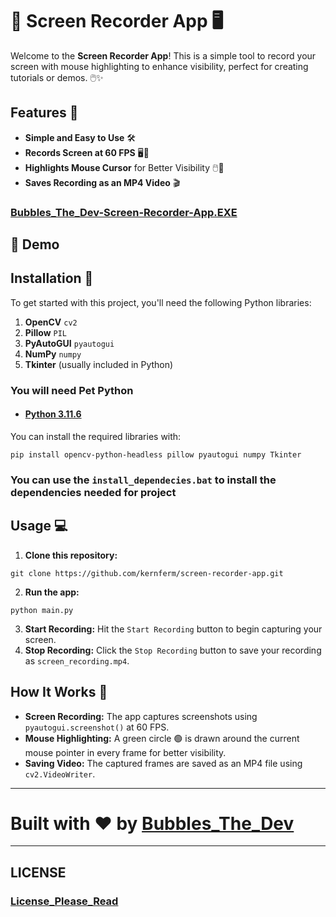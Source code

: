 # 🎥 Screen Recorder App 🖥️

Welcome to the **Screen Recorder App**! This is a simple tool to record your screen with mouse highlighting to enhance visibility, perfect for creating tutorials or demos. 🖱️✨

## Features 🚀

- **Simple and Easy to Use** 🛠️
- **Records Screen at 60 FPS** 🖥️💨
- **Highlights Mouse Cursor** for Better Visibility 🖱️👀
- **Saves Recording as an MP4 Video** 🎬

### [Bubbles_The_Dev-Screen-Recorder-App.EXE](https://github.com/KernFerm/screen-recorder-app/releases/tag/recorder)

## 🚀 Demo



## Installation 🔧

To get started with this project, you'll need the following Python libraries:

1. **OpenCV** `cv2`
2. **Pillow** `PIL`
3. **PyAutoGUI** `pyautogui`
4. **NumPy** `numpy`
5. **Tkinter** (usually included in Python)

### You will need Pet Python 

- #### [Python 3.11.6](https://github.com/KernFerm/Py3.11.6installer)

You can install the required libraries with:

```
pip install opencv-python-headless pillow pyautogui numpy Tkinter
```

### You can use the `install_dependecies.bat` to install the dependencies needed for project

## Usage 💻

1. **Clone this repository:**
```
git clone https://github.com/kernferm/screen-recorder-app.git
```

2. **Run the app:**

```
python main.py
```

3. **Start Recording:** Hit the `Start Recording` button to begin capturing your screen.
4. **Stop Recording:** Click the `Stop Recording` button to save your recording as `screen_recording.mp4`.

## How It Works 🧐

- **Screen Recording:** The app captures screenshots using `pyautogui.screenshot()` at 60 FPS.
- **Mouse Highlighting:** A green circle 🟢 is drawn around the current mouse pointer in every frame for better visibility.
- **Saving Video:** The captured frames are saved as an MP4 file using `cv2.VideoWriter`.

-------
# Built with ❤️ by [Bubbles_The_Dev](https://github.com/kernferm)
-------
## LICENSE
### [License_Please_Read](https://github.com/KernFerm/screen-recorder-app/blob/main/LICENSE)

